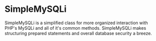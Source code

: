 # SimpleMySQLi
SimpleMySQLi is a simplified class for more organized interaction with PHP's MySQLi and all of it's common methods. SimpleMySQLi makes structuring prepared statements and overall database security a breeze.
